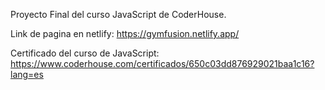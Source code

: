 Proyecto Final del curso JavaScript de CoderHouse.

Link de pagina en netlify: https://gymfusion.netlify.app/

Certificado del curso de JavaScript: https://www.coderhouse.com/certificados/650c03dd876929021baa1c16?lang=es
